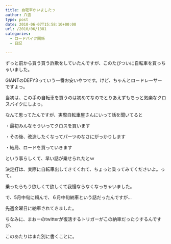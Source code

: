 ```yaml
---
title: 自転車かいましたっ
author: 八雲
type: post
date: 2010-06-07T15:58:10+00:00
url: /2010/06/1381
categories:
  - ロードバイク関係
  - 日記

---
```

ずっと前から買う買う詐欺をしていたんですが、このたびついに自転車を買っちゃいました。
  
GIANTのDEFY3っていう一番お安いやつです。けど、ちゃんとロードレーサーですよっ。
  
当初は、この手の自転車を買うのは初めてなのでとりあえずもちっと気楽なクロスバイクにしよっ。
  
なんて思ってたんですが、実際自転車屋さんにいって話を聞いてると
  
・最初みんなそういってクロスを買います
  
・その後、改造したくなってパーツのなさにがっかりします
  
・結局、ロードを買っていきます
  
という事らしくて、早い話が乗せられたとｗ
  
決定打は、実際に自転車出してきてくれて、ちょっと乗ってみてくださいよ。って。
  
乗ったらもう欲しくて欲しくて我慢ならなくなっちゃいました。

で、5月中旬に頼んで、６月中旬納車という話だったんですが…
  
先週金曜日に納車されてきました。
  
ちなみに、まおーのtwitterが復活するトリガーがこの納車だったりするんですが、
  
このあたりはまた別に書くことに。